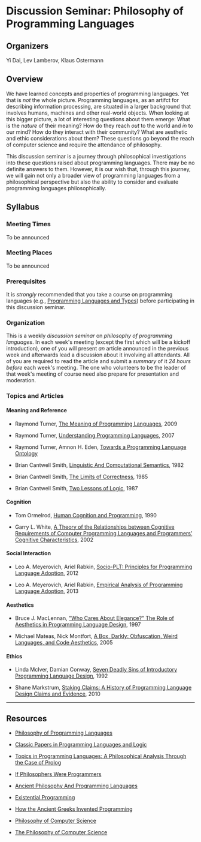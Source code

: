 # Discussion Seminar: Philosophy of Programming Languages

## Organizers

Yi Dai, Lev Lamberov, Klaus Ostermann

## Overview

We have learned concepts and properties of programming languages.  Yet that is
_not_ the whole picture.  Programming languages, as an artifct for describing
information processing, are situated in a larger background that involves
humans, machines and other real-world objects.  When looking at this bigger
picture, a lot of interesting questions about them emerge: What is the
_nature_ of their meaning?  How do they reach _out_ to the world and _in_ to
our mind?  How do they interact with their community?  What are aesthetic and
ethic considerations about them?  These questions go beyond the reach of
computer science and require the attendance of philosophy.

This discussion seminar is a journey through philosophical investigations into
these questions raised about programming languages.  There may be no definite
answers to them.  However, it is our wish that, through this journey, we will
gain not only a broader view of programming languages from a philosophical
perspective but also the ability to consider and evaluate programming
languages philosophically.

## Syllabus

### Meeting Times

To be announced

### Meeting Places

To be announced

### Prerequisites

It is _strongly_ recommended that you take a course on programming languages (e.g.,
[Programming Languages and
Types](http://www.uni-marburg.de/fb12/ps/teaching/ws13/plt)) before
participating in this discussion seminar.

### Organization

This is a weekly _discussion seminar_ on _philosophy of programming
languages_.  In each week's meeting (except the first which will be a kickoff
introduction), one of you will present _an_ article announced in the previous
week and afterwards lead a discussion about it involving all attendants.  All
of you are required to read the article and submit a _summary_ of it _24 hours
before_ each week's meeting.  The one who volunteers to be the leader of that
week's meeting of course need also prepare for presentation and moderation.

### Topics and Articles

#### Meaning and Reference

- Raymond Turner, [The Meaning of Programming
  Languages](http://cswww.essex.ac.uk/staff/turnr/Mypapers/v09n1_Computers.pdf), 2009

- Raymond Turner, [Understanding Programming
  Languages](http://www.springerlink.com/content/h391647n75036h4k/), 2007

- Raymond Turner, Amnon H. Eden, [Towards a Programming Language
  Ontology](http://www.eden-study.org/articles/2007/towards-pl-ontology_dodigstuart.pdf)

- Brian Cantwell Smith, [Linguistic And Computational
  Semantics](http://citeseerx.ist.psu.edu/viewdoc/download;jsessionid=E4BA8A64DD1DE5D80A58ED3D3EB5992F?doi=10.1.1.14.8886&rep=rep1&type=pdf),
  1982

- Brian Cantwell Smith, [The Limits of
  Correctness](https://www.student.cs.uwaterloo.ca/~cs492/11public_html/p18-smith.pdf),
  1985

- Brian Cantwell Smith, [Two Lessons of
  Logic](http://onlinelibrary.wiley.com/doi/10.1111/j.1467-8640.1987.tb00206.x/pdf), 1987

#### Cognition

- Tom Ormelrod, [Human Cognition and
  Programming](https://www.cl.cam.ac.uk/teaching/1011/R201/ppig-book/ch1-4.pdf), 1990

- Garry L. White, [A Theory of the Relationships between Cognitive
  Requirements of Computer Programming Languages and Programmers’ Cognitive
  Characteristics](http://citeseerx.ist.psu.edu/viewdoc/download?doi=10.1.1.126.4257&rep=rep1&type=pdf),
  2002

#### Social Interaction

- Leo A. Meyerovich, Ariel Rabkin, [Socio-PLT: Principles for Programming
  Language
  Adoption](http://www.cs.princeton.edu/~asrabkin/papers/onward12.pdf), 2012

- Leo A. Meyerovich, Ariel Rabkin, [Empirical Analysis of Programming Language
  Adoption](http://www.eecs.berkeley.edu/~lmeyerov/projects/socioplt/papers/adoptquant.pdf),
  2013

#### Aesthetics

- Bruce J. MacLennan, ["Who Cares About Elegance?" The Role of Aesthetics in
  Programming Language
  Design](http://citeseerx.ist.psu.edu/viewdoc/download?doi=10.1.1.52.7855&rep=rep1&type=pdf),
  1997

- Michael Mateas, Nick Montfort, [A Box, Darkly: Obfuscation, Weird Languages,
  and Code
  Aesthetics](http://eprints.cscsarchive.org/144/1/10.1.1.94.3707.pdf), 2005

#### Ethics

- Linda McIver, Damian Conway, [Seven Deadly Sins of Introductory Programming
  Language
  Design](http://www.csse.monash.edu.au/~damian/papers/PDF/SevenDeadlySins.pdf),
  1992

- Shane Markstrum, [Staking Claims: A History of Programming Language Design
  Claims and
  Evidence](http://ecs.victoria.ac.nz/foswiki/pub/Events/PLATEAU/2010Program/plateau10-markstrum.pdf),
  2010

------

## Resources

- [Philosophy of Programming Languages](http://pcs.essex.ac.uk/pls.html)

- [Classic Papers in Programming Languages and
  Logic](http://www.cs.cmu.edu/~crary/819-f09/)

- [Topics in Programming Languages: A Philosophical Analysis Through the Case
  of
  Prolog](http://www.chartridgebooksoxford.com/index.php/current-titles?id=40)

- [If Philosophers Were
  Programmers](http://developeronline.blogspot.de/2009/04/if-philosophers-were-programmers.html)

- [Ancient Philosophy And Programming
  Languages](http://www.perlmonks.org/?node_id=349593)

- [Existential Programming](http://www.existentialprogramming.com/)

- [How the Ancient Greeks Invented
  Programming](http://www.infoq.com/presentations/Philosophy-Programming)

- [Philosophy of Computer Science](http://pcs.essex.ac.uk/index.html)

- [The Philosophy of Computer
  Science](http://plato.stanford.edu/entries/computer-science/)

